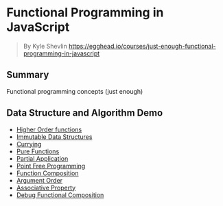 # **Functional Programming in JavaScript**
>  By Kyle Shevlin https://egghead.io/courses/just-enough-functional-programming-in-javascript

## **Summary**
Functional programming concepts (just enough)

## **Data Structure and Algorithm Demo**
- [Higher Order functions](./higher-order-funcs.js)
- [Immutable Data Structures](./immutable-data-struct.js)
- [Currying](./currying.js)
- [Pure Functions](./pure-func.js)
- [Partial Application](./partial-application)
- [Point Free Programming](./point-free-prog)
- [Function Composition](./func-composition)
- [Argument Order](./arg-order)
- [Associative Property](./associative-property)
- [Debug Functional Composition](./debug-func-comp)
